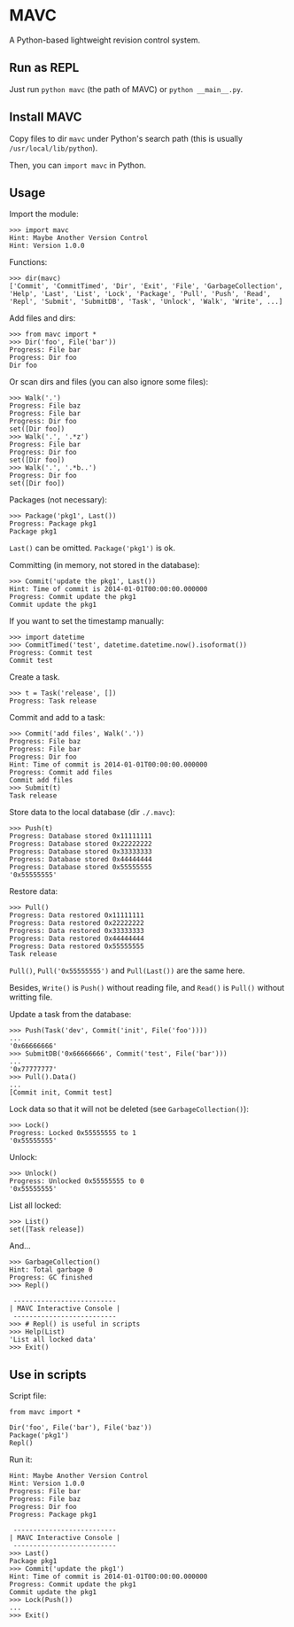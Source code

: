 MAVC
====

A Python-based lightweight revision control system.

Run as REPL
----

Just run `python mavc` (the path of MAVC) or `python __main__.py`.

Install MAVC
----

Copy files to dir `mavc` under Python's search path (this is usually `/usr/local/lib/python`).

Then, you can `import mavc` in Python.

Usage
----

Import the module:

    >>> import mavc
    Hint: Maybe Another Version Control
    Hint: Version 1.0.0

Functions:

    >>> dir(mavc)
    ['Commit', 'CommitTimed', 'Dir', 'Exit', 'File', 'GarbageCollection', 'Help', 'Last', 'List', 'Lock', 'Package', 'Pull', 'Push', 'Read', 'Repl', 'Submit', 'SubmitDB', 'Task', 'Unlock', 'Walk', 'Write', ...]

Add files and dirs:

    >>> from mavc import *
    >>> Dir('foo', File('bar'))
    Progress: File bar
    Progress: Dir foo
    Dir foo

Or scan dirs and files (you can also ignore some files):

    >>> Walk('.')
    Progress: File baz
    Progress: File bar
    Progress: Dir foo
    set([Dir foo])
    >>> Walk('.', '.*z')
    Progress: File bar
    Progress: Dir foo
    set([Dir foo])
    >>> Walk('.', '.*b..')
    Progress: Dir foo
    set([Dir foo])

Packages (not necessary):

    >>> Package('pkg1', Last())
    Progress: Package pkg1
    Package pkg1

`Last()` can be omitted. `Package('pkg1')` is ok.

Committing (in memory, not stored in the database):

    >>> Commit('update the pkg1', Last())
    Hint: Time of commit is 2014-01-01T00:00:00.000000
    Progress: Commit update the pkg1
    Commit update the pkg1

If you want to set the timestamp manually:

    >>> import datetime
    >>> CommitTimed('test', datetime.datetime.now().isoformat())
    Progress: Commit test
    Commit test

Create a task.

    >>> t = Task('release', [])
    Progress: Task release

Commit and add to a task:

    >>> Commit('add files', Walk('.'))
    Progress: File baz
    Progress: File bar
    Progress: Dir foo
    Hint: Time of commit is 2014-01-01T00:00:00.000000
    Progress: Commit add files
    Commit add files
    >>> Submit(t)
    Task release

Store data to the local database (dir `./.mavc`):

    >>> Push(t)
    Progress: Database stored 0x11111111
    Progress: Database stored 0x22222222
    Progress: Database stored 0x33333333
    Progress: Database stored 0x44444444
    Progress: Database stored 0x55555555
    '0x55555555'

Restore data:

    >>> Pull()
    Progress: Data restored 0x11111111
    Progress: Data restored 0x22222222
    Progress: Data restored 0x33333333
    Progress: Data restored 0x44444444
    Progress: Data restored 0x55555555
    Task release

`Pull()`, `Pull('0x55555555')` and `Pull(Last())` are the same here.

Besides, `Write()` is `Push()` without reading file, and `Read()` is `Pull()` without writting file.

Update a task from the database:

    >>> Push(Task('dev', Commit('init', File('foo'))))
    ...
    '0x66666666'
    >>> SubmitDB('0x66666666', Commit('test', File('bar')))
    ...
    '0x77777777'
    >>> Pull().Data()
    ...
    [Commit init, Commit test]

Lock data so that it will not be deleted (see `GarbageCollection()`):

    >>> Lock()
    Progress: Locked 0x55555555 to 1
    '0x55555555'

Unlock:

    >>> Unlock()
    Progress: Unlocked 0x55555555 to 0
    '0x55555555'

List all locked:

    >>> List()
    set([Task release])

And...

    >>> GarbageCollection()
    Hint: Total garbage 0
    Progress: GC finished
    >>> Repl()
    
     --------------------------
    | MAVC Interactive Console |
     --------------------------
    >>> # Repl() is useful in scripts
    >>> Help(List)
    'List all locked data'
    >>> Exit()

Use in scripts
----

Script file:

    from mavc import *
    
    Dir('foo', File('bar'), File('baz'))
    Package('pkg1')
    Repl()

Run it:

    Hint: Maybe Another Version Control
    Hint: Version 1.0.0
    Progress: File bar
    Progress: File baz
    Progress: Dir foo
    Progress: Package pkg1
    
     --------------------------
    | MAVC Interactive Console |
     --------------------------
    >>> Last()
    Package pkg1
    >>> Commit('update the pkg1')
    Hint: Time of commit is 2014-01-01T00:00:00.000000
    Progress: Commit update the pkg1
    Commit update the pkg1
    >>> Lock(Push())
    ...
    >>> Exit()
